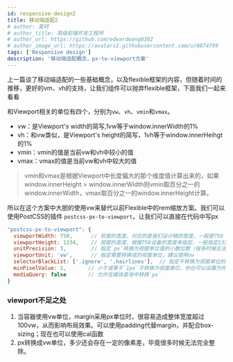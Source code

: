 ```yaml
---
id: responsive-design2
title: 移动端适配2
# author: 莫珂
# author_title: 高级前端开发工程师
# author_url: https://github.com/edwardwang0302
# author_image_url: https://avatars1.githubusercontent.com/u/8874799
tags: ['Responsive design']
description: '移动端适配概念，px-to-viewport方案'
---
```


上一篇谈了移动端适配的一些基础概念，以及flexible框架的内容，但随着时间的推移，更好的vm、vh的支持，让我们组件可以抛弃flexible框架，下面我们一起来看看
<!--truncate-->
和Viewport相关的单位有四个，分别为`vw`、`vh`、`vmin`和`vmax`。

+ vw：是Viewport's width的简写,1vw等于window.innerWidth的1%
+ vh：和vw类似，是Viewport's height的简写，1vh等于window.innerHeihgt的1%
+ vmin：vmin的值是当前vw和vh中较小的值
+ vmax：vmax的值是当前vw和vh中较大的值
> vmin和vmax是根据Viewport中长度偏大的那个维度值计算出来的，如果window.innerHeight > window.innerWidth则vmin取百分之一的window.innerWidth，vmax取百分之一的window.innerHeight计算。

所以在这个方案中大胆的使用vw来替代以前Flexible中的rem缩放方案。我们可以使用PostCSS的插件 `postcss-px-to-viewport`，让我们可以直接在代码中写px

```js
"postcss-px-to-viewport": {
  viewportWidth: 750,      // 视窗的宽度，对应的是我们设计稿的宽度，一般是750
  viewportHeight: 1334,    // 视窗的高度，根据750设备的宽度来指定，一般指定1334，也可以不配置
  unitPrecision: 3,        // 指定`px`转换为视窗单位值的小数位数（很多时候无法整除）
  viewportUnit: 'vw',      // 指定需要转换成的视窗单位，建议使用vw
  selectorBlackList: ['.ignore', '.hairlines'],  // 指定不转换为视窗单位的类，可以自定义，可以无限添加,建议定义一至两个通用的类名
  minPixelValue: 1,       // 小于或等于`1px`不转换为视窗单位，你也可以设置为你想要的值
  mediaQuery: false       // 允许在媒体查询中转换`px`
}
```

### viewport不足之处
1. 当容器使用vw单位，margin采用px单位时，很容易造成整体宽度超过100vw，从而影响布局效果。可以使用padding代替margin，并配合box-sizing；现在也可以使用cal函数
2. px转换成vw单位，多少还会存在一定的像素差，毕竟很多时候无法完全整除。

